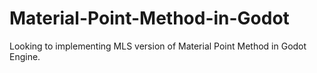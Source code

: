 # Material-Point-Method-in-Godot
Looking to implementing MLS version of Material Point Method in Godot Engine.
